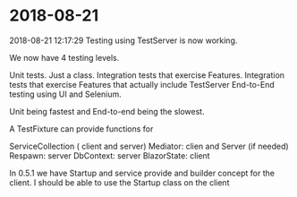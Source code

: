 # 2018-08-21

2018-08-21 12:17:29  Testing using TestServer is now working.

We now have 4 testing levels.

Unit tests.  Just a class.
Integration tests that exercise Features. 
Integration tests that exercise Features that actually include TestServer
End-to-End testing using UI and Selenium.

Unit being fastest and End-to-end being the slowest.

A TestFixture can provide functions for 

ServiceCollection ( client and server)
Mediator: clien and Server (if needed)
Respawn: server
DbContext: server
BlazorState: client


In 0.5.1 we have Startup and service provide and builder concept for the client.
I should be able to use the Startup class on the client